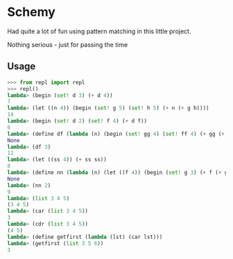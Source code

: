 # Schemy
Had quite a lot of fun using pattern matching in this little project. 

Nothing serious - just for passing the time

## Usage

```python
>>> from repl import repl 
>>> repl()
lambda> (begin (set! d 3) (+ d 4))
7
lambda> (let ((n 4)) (begin (set! g 5) (set! h 5) (+ n (+ g h))))
14
lambda> (begin (set! d 2) (set! f 4) (+ d f))
6
lambda> (define df (lambda (n) (begin (set! gg 4) (set! ff 4) (+ gg (+ ff n)))))
None
lambda> (df 3)
11
lambda> (let ((ss 4)) (+ ss ss))
8
lambda> (define nn (lambda (n) (let ((f 4)) (begin (set! g 3) (+ f (+ g n))))))
None
lambda> (nn 2)
9
lambda> (list 3 4 5)
(3 4 5)
lambda> (car (list 3 4 5))
3
lambda> (cdr (list 3 4 5))
(4 5)
lambda> (define getfirst (lambda (lst) (car lst)))
lambda> (getfirst (list 3 5 6))
3
```